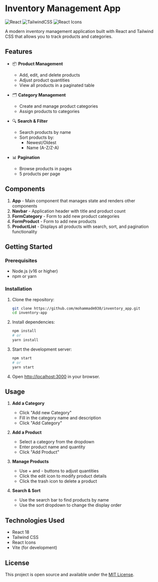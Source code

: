# Inventory Management App

![React](https://img.shields.io/badge/React-18.2.0-blue)
![TailwindCSS](https://img.shields.io/badge/TailwindCSS-3.3.0-blueviolet)
![React Icons](https://img.shields.io/badge/React%20Icons-4.11.0-green)

A modern inventory management application built with React and Tailwind CSS that allows you to track products and categories.

## Features

- 📦 **Product Management**
  - Add, edit, and delete products
  - Adjust product quantities
  - View all products in a paginated table

- 🗂️ **Category Management**
  - Create and manage product categories
  - Assign products to categories

- 🔍 **Search & Filter**
  - Search products by name
  - Sort products by:
    - Newest/Oldest
    - Name (A-Z/Z-A)

- 📊 **Pagination**
  - Browse products in pages
  - 5 products per page

## Components

1. **App** - Main component that manages state and renders other components
2. **Navbar** - Application header with title and product count
3. **FormCategory** - Form to add new product categories
4. **FormProduct** - Form to add new products
5. **ProductList** - Displays all products with search, sort, and pagination functionality

## Getting Started

### Prerequisites

- Node.js (v16 or higher)
- npm or yarn

### Installation

1. Clone the repository:
   ```bash
   git clone https://github.com/mohammadm938/inventory_app.git
   cd inventory-app
   ```

2. Install dependencies:
   ```bash
   npm install
   # or
   yarn install
   ```

3. Start the development server:
   ```bash
   npm start
   # or
   yarn start
   ```

4. Open [http://localhost:3000](http://localhost:3000) in your browser.

## Usage

1. **Add a Category**
   - Click "Add new Category"
   - Fill in the category name and description
   - Click "Add Category"

2. **Add a Product**
   - Select a category from the dropdown
   - Enter product name and quantity
   - Click "Add Product"

3. **Manage Products**
   - Use + and - buttons to adjust quantities
   - Click the edit icon to modify product details
   - Click the trash icon to delete a product

4. **Search & Sort**
   - Use the search bar to find products by name
   - Use the sort dropdown to change the display order

## Technologies Used

- React 18
- Tailwind CSS
- React Icons
- Vite (for development)

## License

This project is open source and available under the [MIT License](LICENSE).
